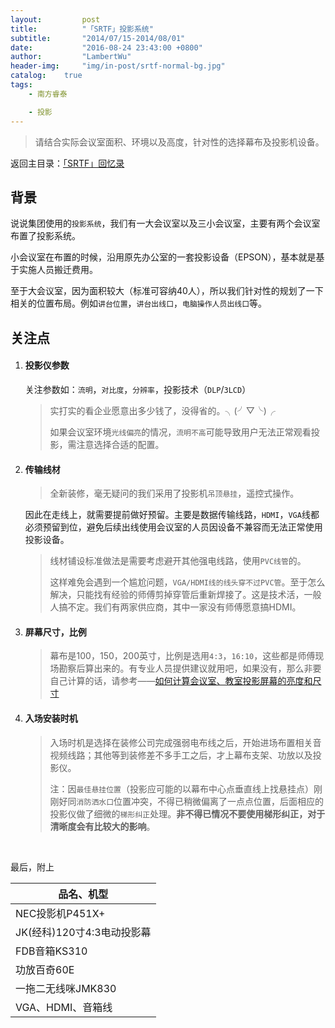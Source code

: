 ```yaml
---
layout:     	post
title:      	"「SRTF」投影系统"
subtitle:   	"2014/07/15-2014/08/01"
date:       	"2016-08-24 23:43:00 +0800"
author:     	"LambertWu"
header-img: 	"img/in-post/srtf-normal-bg.jpg"
catalog:	true
tags:
    - 南方睿泰

    - 投影
---
```


> 请结合实际会议室面积、环境以及高度，针对性的选择幕布及投影机设备。

返回主目录：[「SRTF」回忆录](/2016/08/22/hello-srtf/)

## 背景

说说集团使用的`投影系统`，我们有一大会议室以及三小会议室，主要有两个会议室布置了投影系统。

小会议室在布置的时候，沿用原先办公室的一套投影设备（EPSON），基本就是基于实施人员搬迁费用。

至于大会议室，因为面积较大（标准可容纳40人），所以我们针对性的规划了一下相关的位置布局。例如`讲台位置`，`讲台出线口`，`电脑操作人员出线口`等。

## 关注点

1. #### 投影仪参数

   关注参数如：`流明`，`对比度`，`分辨率`，投影技术（`DLP`/`3LCD`）

   > 实打实的看企业愿意出多少钱了，没得省的。╮(╯▽╰)╭
   >
   > 如果会议室环境`光线偏亮`的情况，`流明不高`可能导致用户无法正常观看投影，需注意选择合适的配置。

2. #### 传输线材

   > 全新装修，毫无疑问的我们采用了投影机`吊顶悬挂`，遥控式操作。

   因此在走线上，就需要提前做好预留。主要是数据传输线路，`HDMI`，`VGA`线都必须预留到位，避免后续出线使用会议室的人员因设备不兼容而无法正常使用投影设备。

   > 线材铺设标准做法是需要考虑避开其他强电线路，使用`PVC线管`的。
   >
   > 这样难免会遇到一个尴尬问题，`VGA/HDMI线的线头穿不过PVC管`。至于怎么解决，只能找有经验的师傅剪掉穿管后重新焊接了。这是技术活，一般人搞不定。我们有两家供应商，其中一家没有师傅愿意搞HDMI。

3. #### 屏幕尺寸，比例

   > 幕布是100，150，200英寸，比例是选用`4:3`，`16:10`，这些都是师傅现场勘察后算出来的。有专业人员提供建议就用吧，如果没有，那么非要自己计算的话，请参考——[如何计算会议室、教室投影屏幕的亮度和尺寸](http://jingyan.baidu.com/article/3c343ff72f74c60d3679636d.html)

4. #### 入场安装时机

   > 入场时机是选择在装修公司完成强弱电布线之后，开始进场布置相关音视频线路；其他等到装修差不多手工之后，才上幕布支架、功放以及投影仪。
   >
   > 注：因`最佳悬挂位置`（投影应可能的以幕布中心点垂直线上找悬挂点）刚刚好同`消防洒水口`位置冲突，不得已稍微偏离了一点点位置，后面相应的投影仪做了细微的`梯形纠正`处理。**非不得已情况不要使用梯形纠正，对于清晰度会有比较大的影响**。

   ​

最后，附上

| 品名、机型              |
| ------------------ |
| NEC投影机P451X+       |
| JK(经科)120寸4:3电动投影幕 |
| FDB音箱KS310         |
| 功放百奇60E            |
| 一拖二无线咪JMK830       |
| VGA、HDMI、音箱线       |